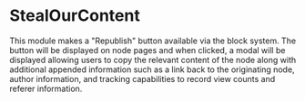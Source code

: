 # StealOurContent

This module makes a "Republish" button available via the block system. 
The button will be displayed on node pages and when clicked, a modal will be 
displayed allowing users to copy the relevant content of the node along with 
additional appended information such as a link back to the originating node, 
author information, and tracking capabilities to record view counts and 
referer information.